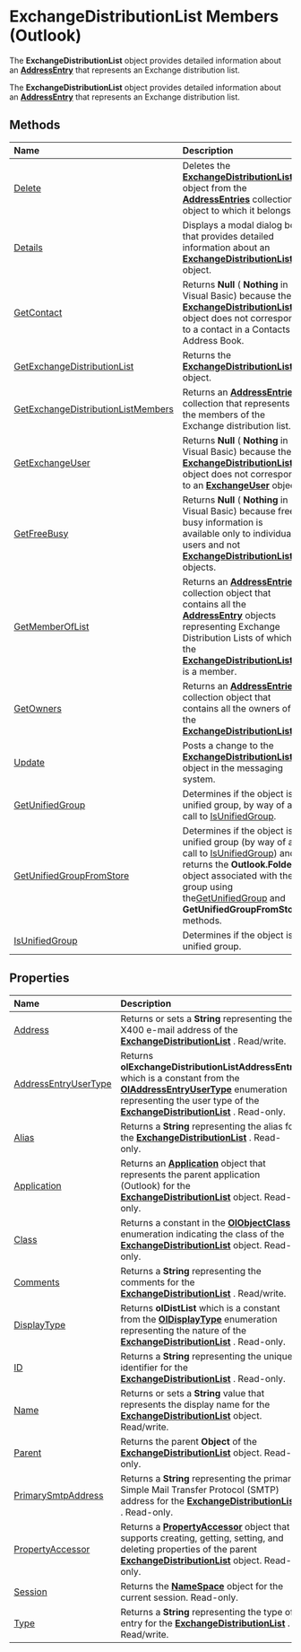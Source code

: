 
# ExchangeDistributionList Members (Outlook)
The  **ExchangeDistributionList** object provides detailed information about an **[AddressEntry](d4a0a85e-8bab-bc56-57bc-d70c3c570c8e.md)** that represents an Exchange distribution list.

The  **ExchangeDistributionList** object provides detailed information about an **[AddressEntry](d4a0a85e-8bab-bc56-57bc-d70c3c570c8e.md)** that represents an Exchange distribution list.


## Methods



|**Name**|**Description**|
|:-----|:-----|
|[Delete](f1d14d2f-63ba-d02a-d40f-56f7d807e11e.md)|Deletes the  **[ExchangeDistributionList](2830dfba-6c0a-a81f-6b98-92ac2aafb59d.md)** object from the **[AddressEntries](db91b717-07c6-d1f2-c545-b766ee1f0c6b.md)** collection object to which it belongs.|
|[Details](e1d3a324-1a2b-54e2-641a-f7d37aa37358.md)|Displays a modal dialog box that provides detailed information about an  **[ExchangeDistributionList](2830dfba-6c0a-a81f-6b98-92ac2aafb59d.md)** object.|
|[GetContact](ed3cf7ab-32b9-6dad-66d5-a4cd2ad9a9f4.md)|Returns  **Null** ( **Nothing** in Visual Basic) because the **[ExchangeDistributionList](2830dfba-6c0a-a81f-6b98-92ac2aafb59d.md)** object does not correspond to a contact in a Contacts Address Book.|
|[GetExchangeDistributionList](deb9a04a-53dc-4ea8-ee5f-297cdd39bde2.md)|Returns the  **[ExchangeDistributionList](2830dfba-6c0a-a81f-6b98-92ac2aafb59d.md)** object.|
|[GetExchangeDistributionListMembers](ec655f97-c075-6855-4ba5-cb8aaabef337.md)|Returns an  **[AddressEntries](db91b717-07c6-d1f2-c545-b766ee1f0c6b.md)** collection that represents the members of the Exchange distribution list.|
|[GetExchangeUser](a5ce23e5-76cb-ac86-b8c7-a4e63eda560d.md)|Returns  **Null** ( **Nothing** in Visual Basic) because the **[ExchangeDistributionList](2830dfba-6c0a-a81f-6b98-92ac2aafb59d.md)** object does not correspond to an **[ExchangeUser](6ec117d1-7fdb-aa36-b567-1242f8238df0.md)** object.|
|[GetFreeBusy](b7b5ac5a-3973-a9ed-e716-50491cd5d9da.md)|Returns  **Null** ( **Nothing** in Visual Basic) because free-busy information is available only to individual users and not **[ExchangeDistributionList](2830dfba-6c0a-a81f-6b98-92ac2aafb59d.md)** objects.|
|[GetMemberOfList](daacad93-1cf4-3455-54ff-919dc4a9935e.md)|Returns an  **[AddressEntries](db91b717-07c6-d1f2-c545-b766ee1f0c6b.md)** collection object that contains all the **[AddressEntry](d4a0a85e-8bab-bc56-57bc-d70c3c570c8e.md)** objects representing Exchange Distribution Lists of which the **[ExchangeDistributionList](2830dfba-6c0a-a81f-6b98-92ac2aafb59d.md)** is a member.|
|[GetOwners](f09f5550-b750-4e39-9644-bc98a978daa2.md)|Returns an  **[AddressEntries](db91b717-07c6-d1f2-c545-b766ee1f0c6b.md)** collection object that contains all the owners of the **[ExchangeDistributionList](2830dfba-6c0a-a81f-6b98-92ac2aafb59d.md)** .|
|[Update](3009e641-81ea-ed51-9ad0-512af9367e79.md)|Posts a change to the  **[ExchangeDistributionList](2830dfba-6c0a-a81f-6b98-92ac2aafb59d.md)** object in the messaging system.|
|[GetUnifiedGroup](9b129256-02c0-438a-9098-c0925ec60388.md)|Determines if the object is a unified group, by way of a call to [IsUnifiedGroup](9ee27465-3ea5-7316-feec-2f255ff08f6b.md). |
|[GetUnifiedGroupFromStore](8565a110-d9d9-bc58-a5c8-a0ac9da8ec0c.md)|Determines if the object is a unified group (by way of a call to [IsUnifiedGroup](9ee27465-3ea5-7316-feec-2f255ff08f6b.md)) and returns the  **Outlook.Folder** object associated with the group using the[GetUnifiedGroup](9b129256-02c0-438a-9098-c0925ec60388.md) and **GetUnifiedGroupFromStore** methods.|
|[IsUnifiedGroup](9ee27465-3ea5-7316-feec-2f255ff08f6b.md)|Determines if the object is a unified group.|

## Properties



|**Name**|**Description**|
|:-----|:-----|
|[Address](9bfb7b5c-02ec-febc-c411-574efaa52c55.md)|Returns or sets a  **String** representing the X400 e-mail address of the **[ExchangeDistributionList](2830dfba-6c0a-a81f-6b98-92ac2aafb59d.md)** . Read/write.|
|[AddressEntryUserType](4b52f24d-4864-b424-a2d4-4d04d3e455ea.md)|Returns  **olExchangeDistributionListAddressEntry** which is a constant from the **[OlAddressEntryUserType](9f128fe4-9981-e06a-d69c-ca7cf9107fe9.md)** enumeration representing the user type of the **[ExchangeDistributionList](2830dfba-6c0a-a81f-6b98-92ac2aafb59d.md)** . Read-only.|
|[Alias](9fef6b67-e08e-6aba-24ad-d9985329ba90.md)|Returns a  **String** representing the alias for the **[ExchangeDistributionList](2830dfba-6c0a-a81f-6b98-92ac2aafb59d.md)** . Read-only.|
|[Application](daca6218-1535-5dbe-9223-3a36630ae9ae.md)|Returns an  **[Application](797003e7-ecd1-eccb-eaaf-32d6ddde8348.md)** object that represents the parent application (Outlook) for the **[ExchangeDistributionList](2830dfba-6c0a-a81f-6b98-92ac2aafb59d.md)** object. Read-only.|
|[Class](41846448-04be-4917-5910-f0499da889d0.md)|Returns a constant in the  **[OlObjectClass](33d724b3-df3c-2a7f-a80f-93b66d96f588.md)** enumeration indicating the class of the **[ExchangeDistributionList](2830dfba-6c0a-a81f-6b98-92ac2aafb59d.md)** object. Read-only.|
|[Comments](9456246f-30a7-5046-9b07-783649cd54f3.md)|Returns a  **String** representing the comments for the **[ExchangeDistributionList](2830dfba-6c0a-a81f-6b98-92ac2aafb59d.md)** . Read/write.|
|[DisplayType](e75c09e0-6acc-92cc-51a2-d43c13dd85c4.md)|Returns  **olDistList** which is a constant from the **[OlDisplayType](356e5f75-8aa2-e28d-64ee-27b78348ba7a.md)** enumeration representing the nature of the **[ExchangeDistributionList](2830dfba-6c0a-a81f-6b98-92ac2aafb59d.md)** . Read-only.|
|[ID](20ace2a3-7475-9b81-a55c-92a1b28e8c18.md)|Returns a  **String** representing the unique identifier for the **[ExchangeDistributionList](2830dfba-6c0a-a81f-6b98-92ac2aafb59d.md)** . Read-only.|
|[Name](391e42c0-e099-5e65-ee52-e8f0b73a5f8f.md)|Returns or sets a  **String** value that represents the display name for the **[ExchangeDistributionList](2830dfba-6c0a-a81f-6b98-92ac2aafb59d.md)** object. Read/write.|
|[Parent](793f1f22-d788-587d-0ae7-894b44f236ed.md)|Returns the parent  **Object** of the **[ExchangeDistributionList](2830dfba-6c0a-a81f-6b98-92ac2aafb59d.md)** object. Read-only.|
|[PrimarySmtpAddress](f64bbc29-14c4-be68-402a-16d9ac34a727.md)|Returns a  **String** representing the primary Simple Mail Transfer Protocol (SMTP) address for the **[ExchangeDistributionList](2830dfba-6c0a-a81f-6b98-92ac2aafb59d.md)** . Read-only.|
|[PropertyAccessor](63c9338f-f852-5074-c140-65a8168bd857.md)|Returns a  **[PropertyAccessor](2fc91e13-703c-3ec9-9066-ffee7144306c.md)** object that supports creating, getting, setting, and deleting properties of the parent **[ExchangeDistributionList](2830dfba-6c0a-a81f-6b98-92ac2aafb59d.md)** object. Read-only.|
|[Session](9488e161-d297-d999-538d-a8b295380701.md)|Returns the  **[NameSpace](f0dcaa19-07f5-5d42-a3bf-2e42b7885644.md)** object for the current session. Read-only.|
|[Type](df302cef-7dcb-805d-3739-4dce32cfee59.md)|Returns a  **String** representing the type of entry for the **[ExchangeDistributionList](2830dfba-6c0a-a81f-6b98-92ac2aafb59d.md)** . Read/write.|
